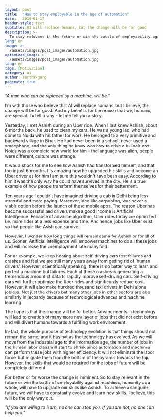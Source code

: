 ```yaml
---
layout: post
title:  "How to stay employable in the age of automation"
date:   2019-01-17
header-style: text
subtitle: AI will replace humans, but the change will be for good
description: >-
  To stay relevant in the future or win the battle of employability against machines, humanity as a whole, will have to upgrade.
lang: en
image: >-
  /assets/images/post_images/automation.jpg
optimized_image: >-
  /assets/images/post_images/automation.jpg
lang: en
tags: [Motivation]
category: ai
author: sarthakgarg
paginate: true
---
```

*“A man who can be replaced by a machine, will be.”*

I’m with those who believe that AI will replace humans, but I believe, the change will be for good. And my belief is for the reason that we, humans, are special. To tell u why - let me tell you a story.

Yesterday, I met Ashish during an Uber ride. When I last knew Ashish, about 6 months back, he used to clean my cars. He was a young lad, who had come to Noida with his father for work. He belonged to a very primitive and backward village in Bihar. He had never been to a school, never used a smartphone, and the only thing he knew was how to drive a bullock-cart. Noida was a complete new world for him - the language was alien, people were different, culture was strange.    

It was a shock for me to see how Ashish had transformed himself, and that too in just 6 months. It's amazing how he upgraded his skills and become an Uber driver as for him I am sure this wouldn't have been easy. According to him it was the only way he could have survived in the city. He is a true example of how people transform themselves for their betterment.

Ten years ago I couldn’t have imagined driving a cab in Delhi being less stressful and more paying. Moreover, idea like carpooling, was never a viable option before the launch of these mobile apps. The reason Uber has become successful and drivers make a good income is Artificial Intelligence. Because of advance algorithm, Uber rides today are optimized i.e. more rides at a less expense and time. And hence, jobs like Uber exist so that people like Asish can survive.

However, I wonder how long things will remain same for Ashish or for all of us. Sooner, Artificial Intelligence will empower machines to do all these jobs and will increase the unemployment rate many fold. 

For an example, we keep hearing about self-driving cars test failures and crashes and feel we are still many years away from getting rid of ‘human drivers’. However, scientifically speaking, there is no better way to learn and perfect a machine but failures. Each of these crashes is generating a tremendous amount of data to rapidly improve self-driving cars. Self-driving cars will further optimize the Uber rides and significantly reduce cost. However, it will also make hundred thousand taxi drivers in Delhi alone jobless. Not just the drivers but many other jobs in other sectors are also similarly in jeopardy because of technological advances and machine learning.

The hope is that the change will be for better. Advancements in technology will lead to creation of many more new layer of jobs that did not exist before and will divert humans towards a fulfilling work environment.

In-fact, the whole purpose of technology evolution is that things should not remain the same, and it has not as the technology has evolved. As we will move from the Industrial age to the information age, the number of jobs in the human labor class will start to shrink since automation and machines can perform these jobs with higher efficiency. It will not eliminate the labor force, but migrate them from the bottom of the pyramid towards the top. However, the skills that would be required for the jobs of future will be completely different.

For better or for worse the change is imminent. So to stay relevant in the future or win the battle of employability against machines, humanity as a whole, will have to upgrade our skills like Ashish. To achieve a sanguine future, we will have to constantly evolve and learn new skills. I believe, this will be the only way out.

*"If you are willing to learn, no one can stop you. If you are not, no one can help you."*
